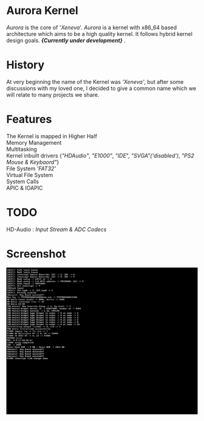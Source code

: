 # Aurora Kernel

_Aurora_ is the core of '_Xeneva_'. _Aurora_ is a kernel with x86_64 based architecture which aims to be a high quality kernel. It follows hybrid kernel design goals. __*{Currently under development}*__ .

# History
At very beginning the name of the Kernel was _'Xeneva'_, but after some discussions with my loved one, I decided to give a common name which we will relate to many projects we share. 

# Features

The Kernel is mapped in Higher Half <br>
Memory Management <br>
Multitasking <br>
Kernel inbuilt drivers {_"HDAudio"_, _"E1000"_, _"IDE_", _"SVGA"('disabled')_, _"PS2 Mouse & Keybaord"_}<br>
File System _'FAT32'_ <br>
Virtual File System <br>
System Calls <br>
APIC & IOAPIC <br>


# TODO
HD-Audio : _Input Stream & ADC Codecs_

        
# Screenshot
![alt text](https://github.com/manaskamal/aurora-xeneva/blob/master/images/aurora_kernel.jpg?raw=true)



